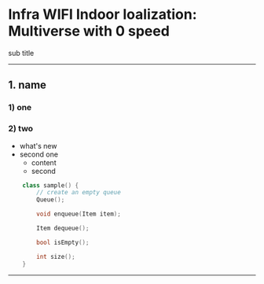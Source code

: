 # Infra WIFI Indoor loalization: Multiverse with 0 speed

sub title

<hr/>

## 1. name

### 1) one

### 2) two

- what's new
- second one
  - content
  - second

```c++
    class sample() {
        // create an empty queue
        Queue();

        void enqueue(Item item);

        Item dequeue();

        bool isEmpty();

        int size();
    }
```

<hr/>
